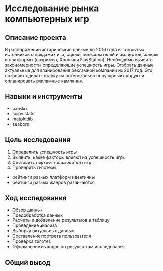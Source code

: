 # Исследование рынка компьютерных игр

## Описание проекта
В распоряжении исторические данные до 2016 года из открытых источников о продажах игр, оценки пользователей и экспертов, жанры и платформы (например, Xbox или PlayStation). Необходимо выявить закономерности, определяющие успешность игры. Отобрать данные актуальные для планирования рекламной компании на 2017 год. Это позволит сделать ставку на потенциально популярный продукт и спланировать рекламные кампании.

## Навыки и инструменты
* pandas
* scipy.stats
* matplotlib 
* seaborn

## Цель исследования

1. Определить успешность игры
2. Выявить, какие факторы влияют на успешность игры
3. Составить портрет пользователя игр
4. Проверить гипотезы:
- рейтинги разных платформ идентичны
- рейтинги разных жанров различаются


## Ход исследования

* Обзор данных
* Предобработка данных
* Расчеты и добавление результатов в таблицу
* Проведение анализа
* Выборка актуальных данных
* Составление портрета пользователя
* Проверка гипотез
* Оформление выводов по результатам исследования

## Общий вывод
